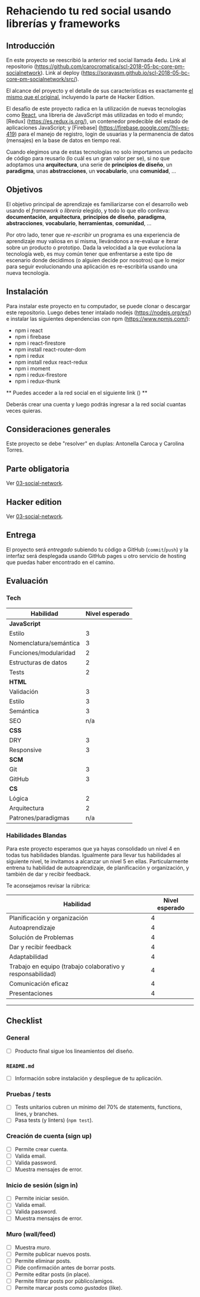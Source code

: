 # Rehaciendo tu red social usando librerías y frameworks

## Introducción

En este proyecto se reescribió la anterior red social llamada 4edu. Link al repositorio (https://github.com/carocromatica/scl-2018-05-bc-core-pm-socialnetwork). Link al deploy (https://sorayasm.github.io/scl-2018-05-bc-core-pm-socialnetwork/src/).

El alcance del proyecto y el detalle de sus características es exactamente
[el mismo que el original](https://github.com/Laboratoria/curricula-js/tree/v2.x/projects/03-social-network),
incluyendo la parte de Hacker Edition.

El desafío de este proyecto radica en la utilización de nuevas tecnologías como [React](https://reactjs.org/), 
una libreria de JavaScript más utilizadas en todo el mundo; [Redux] (https://es.redux.js.org/), un contenedor 
predecible del estado de aplicaciones JavaScript; y [Firebase] (https://firebase.google.com/?hl=es-419) para 
el manejo de registro, login de usuarias y la permanencia de datos (mensajes) en la base de datos en tiempo real.

Cuando elegimos una de estas tecnologías no solo importamos un pedacito de
código para reusarlo (lo cuál es un gran valor per se), si no que adoptamos una
**arquitectura**, una serie de **principios de diseño**, un **paradigma**, unas
**abstracciones**, un **vocabulario**, una **comunidad**, ...


## Objetivos

El objetivo principal de aprendizaje es familiarizarse con el desarrollo web
usando el _framework_ o _librería_ elegido, y todo lo que ello conlleva:
**documentación**, **arquitectura**, **principios de diseño**, **paradigma**,
**abstracciones**, **vocabulario**, **herramientas**, **comunidad**, ...

Por otro lado, tener que _re-escribir_ un programa es una experiencia de
aprendizaje muy valiosa en sí misma, llevándonos a re-evaluar e iterar sobre
un producto o prototipo. Dada la velocidad a la que evoluciona la tecnología
web, es muy común tener que enfrentarse a este tipo de escenario donde decidimos
(o alguien decide por nosotros) que lo mejor para seguir evolucionando una
aplicación es re-escribirla usando una nueva tecnología.

##  Instalación

Para instalar este proyecto en tu computador, se puede clonar o descargar este repositorio. Luego debes
tener intalado nodejs (https://nodejs.org/es/) e instalar las siguientes dependencias con npm (https://www.npmjs.com/):

* npm i react
* npm i firebase
* npm i react-firestore
* npm install react-router-dom
* npm i redux
* npm install redux react-redux
* npm i moment
* npm i redux-firestore
* npm i redux-thunk

** Puedes acceder a la red social en el siguiente link () **

Deberás crear una cuenta y luego podrás ingresar a la red social cuantas veces quieras.


## Consideraciones generales

Este proyecto se debe "resolver" en duplas:
Antonella Caroca y Carolina Torres.


## Parte obligatoria

Ver [03-social-network](https://github.com/Laboratoria/curricula-js/tree/v2.x/projects/03-social-network#parte-obligatoria).

## Hacker edition

Ver [03-social-network](https://github.com/Laboratoria/curricula-js/tree/v2.x/projects/03-social-network#hacker-edition).

## Entrega

El proyecto será _entregado_ subiendo tu código a GitHub (`commit`/`push`) y la
interfaz será desplegada usando GitHub pages u otro servicio de hosting que
puedas haber encontrado en el camino.

## Evaluación

### Tech

| Habilidad | Nivel esperado |
|-----------|----------------|
| **JavaScript** | |
| Estilo | 3
| Nomenclatura/semántica | 3
| Funciones/modularidad | 2
| Estructuras de datos | 2
| Tests | 2
| **HTML** | |
| Validación | 3
| Estilo | 3
| Semántica | 3
| SEO | n/a
| **CSS** | |
| DRY | 3
| Responsive | 3
| **SCM** | |
| Git | 3
| GitHub | 3
| **CS** | |
| Lógica | 2
| Arquitectura | 2
| Patrones/paradigmas | n/a

### Habilidades Blandas

Para este proyecto esperamos que ya hayas consolidado un nivel 4 en todas tus
habilidades blandas. Igualmente para llevar tus habilidades al siguiente nivel,
te invitamos a alcanzar un nivel 5 en ellas. Particularmente entrena tu
habilidad de autoaprendizaje, de planificación y organización, y también de dar
y recibir feedback.

Te aconsejamos revisar la rúbrica:

| Habilidad | Nivel esperado |
|-----------|----------------|
| Planificación y organización | 4
| Autoaprendizaje | 4
| Solución de Problemas | 4
| Dar y recibir feedback | 4
| Adaptabilidad | 4
| Trabajo en equipo (trabajo colaborativo y responsabilidad) | 4
| Comunicación eficaz | 4
| Presentaciones | 4

***



## Checklist

### General

* [ ] Producto final sigue los lineamientos del diseño.

### `README.md`

* [ ] Información sobre instalación y despliegue de tu aplicación.

### Pruebas / tests

* [ ] Tests unitarios cubren un mínimo del 70% de statements, functions, lines,
  y branches.
* [ ] Pasa tests (y linters) (`npm test`).

### Creación de cuenta (sign up)

* [ ] Permite crear cuenta.
* [ ] Valida email.
* [ ] Valida password.
* [ ] Muestra mensajes de error.

### Inicio de sesión (sign in)

* [ ] Permite iniciar sesión.
* [ ] Valida email.
* [ ] Valida password.
* [ ] Muestra mensajes de error.

### Muro (wall/feed)

* [ ] Muestra _muro_.
* [ ] Permite publicar nuevos posts.
* [ ] Permite eliminar posts.
* [ ] Pide confirmación antes de borrar posts.
* [ ] Permite editar posts (in place).
* [ ] Permite filtrar posts por público/amigos.
* [ ] Permite marcar posts como _gustados_ (like).
